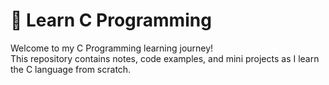 # 📘 Learn C Programming

Welcome to my C Programming learning journey!  
This repository contains notes, code examples, and mini projects as I learn the C language from scratch.
